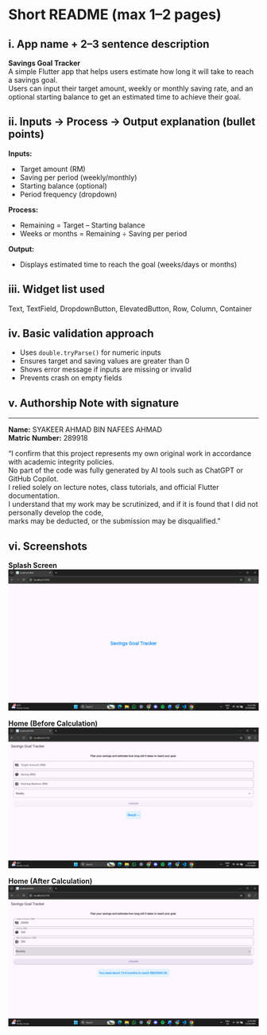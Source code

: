 # Short README (max 1–2 pages)

## i. App name + 2–3 sentence description
**Savings Goal Tracker**  
A simple Flutter app that helps users estimate how long it will take to reach a savings goal.  
Users can input their target amount, weekly or monthly saving rate, and an optional starting balance to get an estimated time to achieve their goal.



## ii. Inputs → Process → Output explanation (bullet points)
**Inputs:**
- Target amount (RM)
- Saving per period (weekly/monthly)
- Starting balance (optional)
- Period frequency (dropdown)

**Process:**
- Remaining = Target – Starting balance  
- Weeks or months = Remaining ÷ Saving per period  

**Output:**
- Displays estimated time to reach the goal (weeks/days or months)



## iii. Widget list used
Text, TextField, DropdownButton, ElevatedButton, Row, Column, Container



## iv. Basic validation approach
- Uses `double.tryParse()` for numeric inputs  
- Ensures target and saving values are greater than 0  
- Shows error message if inputs are missing or invalid  
- Prevents crash on empty fields  


## v. Authorship Note with signature
_________________________________

**Name:** SYAKEER AHMAD BIN NAFEES AHMAD  
**Matric Number:** 289918  

“I confirm that this project represents my own original work in accordance with academic integrity policies.  
No part of the code was fully generated by AI tools such as ChatGPT or GitHub Copilot.  
I relied solely on lecture notes, class tutorials, and official Flutter documentation.  
I understand that my work may be scrutinized, and if it is found that I did not personally develop the code,  
marks may be deducted, or the submission may be disqualified.”



## vi. Screenshots
**Splash Screen**  
![Splash](screenshots/splash.png)

**Home (Before Calculation)**  
![Before](screenshots/home_before.png)

**Home (After Calculation)**  
![After](screenshots/home_after.png)



